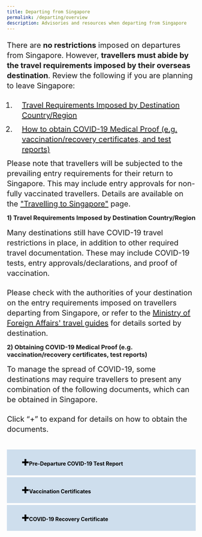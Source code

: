 ```yaml
---
title: Departing from Singapore
permalink: /departing/overview
description: Advisories and resources when departing from Singapore
---
```

<html>
<head>
<style>

.col.is-offset-1-desktop{
	margin-left:-10px;
 }

.col.is-1, .col.is-1-tablet{
margin-left:80px;
	}
.content{
	width:110.1%;
	}
	</style>
		</head>
		<body>
<p style="margin-top:0px; margin-bottom:15px; font-size:20px; line-height:1.35;">There are <b>no restrictions</b> imposed on departures from Singapore. However, <b>travellers must abide by the travel requirements imposed by their overseas destination</b>. Review the following if you are planning to leave Singapore:</p>
<ol style="padding-left:20px;margin-top:10px; margin-bottom:10px; font-size:20px;">
  <li style="padding-left:20px; margin-top:10px; margin-bottom:10px; font-size:20px; line-height:1.35;"><a href="#advisories">Travel Requirements Imposed by Destination Country/Region</a></li>
    <li style="padding-left:20px;margin-top:10px; margin-bottom:10px; font-size:20px; line-height:1.35;"><a href="#proof">How to obtain COVID-19 Medical Proof (e.g. vaccination/recovery certificates, and test reports)</a></li>
  </ol>

<p style="margin-top:10px; margin-bottom:5px; font-size:20px; line-height:1.35;">Please note that travellers will be subjected to the prevailing entry requirements for their return to Singapore. This may include entry approvals for non-fully vaccinated travellers. Details are available on the <a href="/arriving/overview" target="_blank">"Travelling to Singapore"</a> page.</p>

<div id="advisories" style="margin-bottom:-20px;"></div>

<h3> 1) Travel Requirements Imposed by Destination Country/Region</h3>

<p style="margin-top:10px; margin-bottom:15px; font-size:20px; line-height:1.35;">Many destinations still have COVID-19 travel restrictions in place, in addition to other required travel documentation. These may include COVID-19 tests, entry approvals/declarations, and proof of vaccination. </p>

<p style="margin-top:10px; margin-bottom:5px; font-size:20px; line-height:1.35;"> Please check with the authorities of your destination on the entry requirements imposed on travellers departing from Singapore, or refer to the <a href="https://www.mfa.gov.sg/where-are-you-travelling-to" target="_blank">Ministry of Foreign Affairs' travel guides</a> for details sorted by destination.</p>

<div id="proof" style="margin-bottom:-20px;"></div>
			
<h3> 2) Obtaining COVID-19 Medical Proof (e.g. vaccination/recovery certificates, test reports)</h3>

<p style="margin-top:10px; margin-bottom:15px; font-size:20px; line-height:1.35;">To manage the spread of COVID-19, some destinations may require travellers to present any combination of the following documents, which can be obtained in Singapore.</p>

<p style="margin-top:10px; margin-bottom:15px; font-size:20px; line-height:1.35;">Click “+” to expand for details on how to obtain the documents.</p>
			
<html>
<head>
<meta charset="utf-8">
<title>Test Accordion</title>
<style>
	
/* # The Rotating Marker # */
details summary::-webkit-details-marker { display: none; }
summary::before {
  font-family: "Hiragino Mincho ProN", "Open Sans", sans-serif;
  content: "▶";
  position: absolute;
  top: 1rem;
  left: 0.8rem;
  transform: rotate(0);
  transform-origin: center;
  /*transition: 0.2s transform ease;*/
}
details[open] > summary:before {
  transform: rotate(90deg);
  /*transition: 0.45s transform ease;*/
}

/* # The Sliding Summary # */
details { overflow: hidden; }
details summary {
  position: relative;
  z-index: 10;
}
@keyframes details-show {
  from {
    margin-bottom: -80%;
    opacity: 0;
    transform: translateY(-100%);
  }
}
details > *:not(summary) {
  /*animation: details-show 500ms ease-in-out;*/
  position: relative;
  z-index: 1;
  /*transition: all 0.3s ease-in-out;*/
  color: transparent;
  overflow: hidden;
}
details[open] > *:not(summary) { color: inherit; }

/* # Style 6 # */
details.style6 summary {
  padding-right: 2.2rem;
  padding-left: 1rem;
}
details.style6 summary::before {
  content: "\271A";
  font-size: 1.5rem;
  top: 0.5rem;
  left: unset;
  right: 0.5rem;
  transform: rotate(0);
}
details.style6:hover > summary:before {
  content: "\271A";
}
details[open].style6 > summary:before {
  content: "\2716";
  transform: rotate(0deg);
}

/* # Just Some Pretty Styles # */
body { font-family: "Open Sans", sans-serif; padding-bottom: 400px; }
img { max-width: 100%; }
p { margin: 0; padding-bottom: 10px; }
p:last-child { padding: 0; }
details {
  /*max-width: 500px;*/
  box-sizing: border-box;
  margin-top: 5px;
  background: white;
}
summary {
  border: 4px solid transparent;
  outline: none;
  padding: 1rem;
  display: block;
  background: #CEDEED;
  color: #000;
  padding-left: 2.2rem;
  position: relative;
  cursor: pointer;
}
details[open] summary,
summary:hover {
  color: #000;
  background: #9ac5ed;
}
summary:hover strong,
details[open] summary strong,
summary:hover::before,
details[open] summary::before {
  color: #000;
}
.contenttest {
  padding: 10px;
  border: 2px solid #888;
  border-top: none;
}
</style>
</head>
	
<body>	
<details class="style6">
<summary><b>Pre-Departure COVID-19 Test Report</b></summary>
<div style="border-bottom: 2px solid #E0E0E0; border-left:2px solid #E0E0E0;border-right:2px solid #E0E0E0; background-color:#edf4fa;" class="contenttest">
<p style="font-size:20px; margin-top: 10px; margin-bottom:0px; line-height:1.35;">A pre-departure COVID-19 test can be booked with an clinic found on <a href="https://www.moh.gov.sg/licensing-and-regulation/regulations-guidelines-and-circulars/details/list-of-covid-19-swab-providers" target="_blank">this list</a>. Before booking, check with the clinic on the type of test administered, cost and estimated turnaround time for the release of the report, and ensure that these are appropriate for your travel plans and the requirements of the destination country.
</p>
 <p style="margin-top:10px; margin-bottom:20px; font-size:20px; line-height:1.35;">On the day of the test, travellers should bring the following documents for registration to facilitate report preparation:</p>
  <ol style="margin-top:10px; margin-bottom:10px; font-size:20px; list-style-type:disc;">
 <li style="margin-top:10px; margin-bottom:10px; font-size:20px; line-height:1.35;">Identity card (for Singapore Citizens, Permanent Residents, and Long-Term Pass Holders)</li> 
 <li style="margin-bottom:10px; font-size:20px; line-height:1.35;">Passport to be used for travelling</li>
 <li style=" margin-bottom:10px; font-size:20px; line-height:1.35;">Flight booking details showing the departure timing</li>
</ol>
  <p style="margin-top:10px; margin-bottom:20px; font-size:20px; line-height:1.35;">For PCR tests, the clinic will send you a digitally authenticated test result via email in the form of a QR code, which can be used for boarding and immigration clearance. For ART results, check with the clinic on how they will issue the test results to you.</p>
</div>
</details>
<details class="style6">
<summary><b>Vaccination Certificates</b></summary>
<div style="border-bottom: 2px solid #E0E0E0; border-left:2px solid #E0E0E0;border-right:2px solid #E0E0E0; background-color:#edf4fa;" class="contenttest">
<p style="font-size:20px; margin-top: 10px; margin-bottom:0px; line-height:1.35;">Not all travel destinations accept hardcopy vaccination cards/slips issued in Singapore, or vaccination records found in the <a href="https://www.tracetogether.gov.sg" target="_blank">TraceTogether</a> and <a href="https://www.healthhub.sg" target="_blank">HealthHub</a> mobile application.
</p>
 <p style="margin-top:10px; margin-bottom:20px; font-size:20px; line-height:1.35;">Apply for a digitally authenticated vaccination certificate using <a href="https://www.notarise.gov.sg" target="_blank">Not&alpha;rise</a>, if you are vaccinated in Singapore and required to present such a certificate for entry into the destination country. Upon authentication, Not&alpha;rise will send a Vaccination HealthCert (i.e. QR code) to your email and/or SingPass app (for users who logged in using SingPass app/credentials). The QR code can be presented to the relevant foreign authority for scanning as proof of your vaccination status.</p>
  <p style="margin-top:10px; margin-bottom:20px; font-size:20px; line-height:1.35;">If you have queries about Vaccination HealthCerts, refer to <a href="https://faq.notarise.gov.sg/hc/en-gb/sections/4571963962649-Outbound-travellers-from-Singapore-Vaccination-" target="_blank">this FAQ</a> or write to <a href="mailto:support@notarise.gov.sg" target="_blank">support@notarise.gov.sg</a> for assistance.</p>
</div>
</details>
<details class="style6">
<summary><b>COVID-19 Recovery Certificate</b></summary>
<div style="border-bottom: 2px solid #E0E0E0; border-left:2px solid #E0E0E0;border-right:2px solid #E0E0E0; background-color:#edf4fa;" class="contenttest">
<p style="font-size:20px; margin-top: 10px; margin-bottom:0px; line-height:1.35;">Some destinations offer testing exemptions to travellers who recovered from COVID-19. 
</p>
 <p style="margin-top:10px; margin-bottom:20px; font-size:20px; line-height:1.35;">Apply for a digitally authenticated recovery certificate via <a href="https://www.notarise.gov.sg" target="_blank">Not&alpha;rise</a> for yourself and/or your child, only if you had previously tested positive for COVID-19 on a professionally administered or supervised test at a healthcare provider or test centre in Singapore. </p>
	<p style="margin-top:10px; margin-bottom:20px; font-size:20px; line-height:1.35;">If you have queries about Recovery HealthCerts, refer to <a href="https://faq.notarise.gov.sg/hc/en-gb/sections/6825502910361-Outbound-travellers-from-Singapore-Recovery-" target="_blank">this FAQ</a> or write to <a href="mailto:support@notarise.gov.sg" target="_blank">support@notarise.gov.sg</a> for assistance. If you have trouble obtaining a Recovery HealthCert, you may also wish to check with the authorities of your destination if other forms of proof of past infection are accepted (e.g. positive test result slip). </p>
</div>
</details>
  </body>
  </html>
	</body>
	</html>
